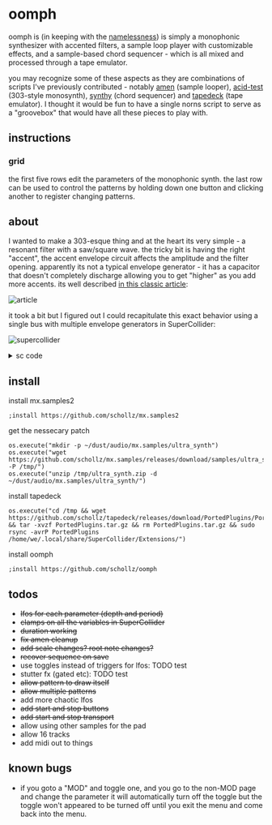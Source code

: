 # oomph


oomph is (in keeping with the [namelessness](https://llllllll.co/t/namelessness)) is simply a monophonic synthesizer with accented filters, a sample loop player with customizable effects, and a sample-based chord sequencer - which is all mixed and processed through a tape emulator.

you may recognize some of these aspects as they are combinations of scripts I've previously contributed - notably [amen](https://github.com/schollz/amen) (sample looper), [acid-test](https://github.com/schollz/acid-test) (303-style monosynth), [synthy](https://github.com/schollz/synthy) (chord sequencer) and [tapedeck](https://github.com/schollz/tapedeck) (tape emulator). I thought it would be fun to have a single norns script to serve as a
"groovebox" that would have all these pieces to play with.


## instructions

### grid

the first five rows edit the parameters of the monophonic synth. the last row can be used to control the patterns by holding down one button and clicking another to register changing patterns.

## about


I wanted to make a 303-esque thing and at the heart its very simple - a resonant filter with a saw/square wave. the tricky bit is having the right "accent", the accent envelope circuit affects the amplitude and the filter opening. apparently its not a typical envelope generator - it has a capacitor that doesn't completely discharge allowing you to get "higher" as you add more accents. its well described [in this classic article](https://www.firstpr.com.au/rwi/dfish/303-unique.html):

![article](https://user-images.githubusercontent.com/6550035/172177968-8fa32b81-0b3b-4ae7-a253-93f263fcdd7f.png)

it took a bit but I figured out I could recapitulate this exact behavior using a single bus with multiple envelope generators in SuperCollider:

![supercollider](https://user-images.githubusercontent.com/6550035/172177717-bbd0b5ca-ab4c-4dff-b3eb-4199df110f84.PNG)

<details><summary>sc code</summary><pre>b=Bus.control(s);
c=Bus.control(s);
(
{
	Out.kr(0,EnvGen.ar( Env.new([0, 1, 0], [0.04, 4],-8),TDelay.kr(Impulse.kr(0),0.08),doneAction:2));
}.play;
{
	Out.kr(1,EnvGen.ar( Env.new([0, 1, 0], [0.04, 4],-8),TDelay.kr(Impulse.kr(0),0.08),doneAction:2));
}.play;
{
	Out.kr(0,EnvGen.ar( Env.new([0, 1, 0], [0.04, 4],-8),TDelay.kr(Impulse.kr(0),0.3),doneAction:2));
}.play;
{
	Out.kr(0,EnvGen.ar( Env.new([0, 1, 0], [0.04, 4],-8),TDelay.kr(Impulse.kr(0),0.6),doneAction:2));
}.play;
{
	[In.kr(1),In.kr(0)];
}.plot(2);
)</pre></details>


## install

install mx.samples2
```
;install https://github.com/schollz/mx.samples2
```

get the nessecary patch

```
os.execute("mkdir -p ~/dust/audio/mx.samples/ultra_synth")
os.execute("wget https://github.com/schollz/mx.samples/releases/download/samples/ultra_synth.zip -P /tmp/")
os.execute("unzip /tmp/ultra_synth.zip -d ~/dust/audio/mx.samples/ultra_synth/")
```

install tapedeck

```
os.execute("cd /tmp && wget https://github.com/schollz/tapedeck/releases/download/PortedPlugins/PortedPlugins.tar.gz && tar -xvzf PortedPlugins.tar.gz && rm PortedPlugins.tar.gz && sudo rsync -avrP PortedPlugins /home/we/.local/share/SuperCollider/Extensions/")
```

install oomph

```
;install https://github.com/schollz/oomph
```


## todos

- ~~lfos for each parameter (depth and period)~~
- ~~clamps on all the variables in SuperCollider~~
- ~~duration working~~
- ~~fix amen cleanup~~
- ~~add scale changes? root note changes?~~
- ~~recover sequence on save~~
- use toggles instead of triggers for lfos: TODO test
- stutter fx (gated etc): TODO test
- ~~allow pattern to draw itself~~
- ~~allow multiple patterns~~
- add more chaotic lfos
- ~~add start and stop buttons~~
- ~~add start and stop transport~~
- allow using other samples for the pad
- allow 16 tracks
- add midi out to things

## known bugs

- if you goto a "MOD" and toggle one, and you go to the non-MOD page and change the parameter it will automatically turn off the toggle but the toggle won't appeared to be turned off until you exit the menu and come back into the menu.